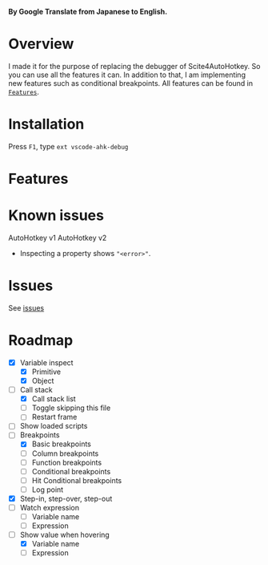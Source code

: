 **By Google Translate from Japanese to English.**

# Overview
I made it for the purpose of replacing the debugger of Scite4AutoHotkey.
So you can use all the features it can.
In addition to that, I am implementing new features such as conditional breakpoints.
All features can be found in [`Features`](#features).

# Installation
Press `F1`, type `ext vscode-ahk-debug`

# Features

# Known issues
AutoHotkey v1
AutoHotkey v2
* Inspecting a property shows `"<error>"`.

# Issues
See [issues](https://github.com/zero-plusplus/vscode-ahk-debug/issues)

# Roadmap
- [x] Variable inspect
    - [x] Primitive
    - [x] Object
- [ ] Call stack
    - [x] Call stack list
    - [ ] Toggle skipping this file
    - [ ] Restart frame
- [ ] Show loaded scripts
- [ ] Breakpoints
    - [x] Basic breakpoints
    - [ ] Column breakpoints
    - [ ] Function breakpoints
    - [ ] Conditional breakpoints
    - [ ] Hit Conditional breakpoints
    - [ ] Log point
- [x] Step-in, step-over, step-out
- [ ] Watch expression
    - [ ] Variable name
    - [ ] Expression
- [ ] Show value when hovering
    - [x] Variable name
    - [ ] Expression
